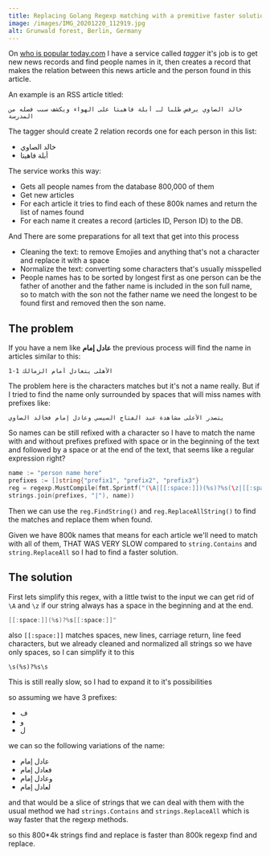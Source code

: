 ```yaml
---
title: Replacing Golang Regexp matching with a premitive faster solution
image: /images/IMG_20201220_112919.jpg
alt: Grunwald forest, Berlin, Germany
---
```


On [who is popular today.com](https://www.whoispopulartoday.com) I have a
service called *tagger* it's job is to get new news records and find people
names in it, then creates a record that makes the relation between this news
article and the person found in this article.

An example is an RSS article titled:

```
خالد الصاوي يرفض طلبا لـ أبلة فاهيتا على الهواء ويكشف سبب فصله من المدرسة
```

The tagger should create 2 relation records one for each person in this list:

- خالد الصاوي
- أبلة فاهيتا

The service works this way:

- Gets all people names from the database 800,000 of them
- Get new articles
- For each article it tries to find each of these 800k names and return the list
  of names found
- For each name it creates a record (articles ID, Person ID) to the DB.

And There are some preparations for all text that get into this process

- Cleaning the text: to remove Emojies and anything that's not a character and
  replace it with a space
- Normalize the text: converting some characters that's usually misspelled
- People names has to be sorted by longest first as one person can be the father
  of another and the father name is included in the son full name, so to match
  with the son not the father name we need the longest to be found first and
  removed then the son name.

## The problem

If you have a nem like **عادل إمام** the previous process will find the name in
articles similar to this:

```
الأهلى يتعادل أمام الزمالك 1-1
```

The problem here is the characters matches but it's not a name really. But if I
tried to find the name only surrounded by spaces that will miss names with
prefixes like:

```
يتصدر الأعلى مشاهدة عبد الفتاح السيسي وعادل إمام فخالد الصاوي
```

So names can be still refixed with a character so I have to match the name with
and without prefixes prefixed with space or in the beginning of the text and
followed by a space or at the end of the text, that seems like a regular
expression right?

```go
name := "person name here"
prefixes := []string{"prefix1", "prefix2", "prefix3"}
reg = regexp.MustCompile(fmt.Sprintf("(\A|[[:space:]])(%s)?%s(\z|[[:space:]])",
strings.join(prefixes, "|"), name))
```

Then we can use the `reg.FindString()` and `reg.ReplaceAllString()` to find the
matches and replace them when found.

Given we have 800k names that means for each article we'll need to match with
all of them, THAT WAS VERY SLOW compared to `string.Contains` and
`string.ReplaceAll` so I had to find a faster solution.

## The solution

First lets simplify this regex, with a little twist to the input we can get rid
of `\A` and `\z` if our string always has a space in the beginning and at the
end.

```go
[[:space:]](%s)?%s[[:space:]]"
```

also `[[:space:]]` matches spaces, new lines, carriage return, line feed
characters, but we already cleaned and normalized all strings so we have only
spaces, so I can simplify it to this

```
\s(%s)?%s\s
```

This is still really slow, so I had to expand it to it's possibilities

so assuming we have 3 prefixes:

- ف
- و
- ل

we can so the following variations of the name:

- عادل إمام
- فعادل إمام
- وعادل إمام
- لعادل إمام

and that would be a slice of strings that we can deal with them with the usual
method we had `strings.Contains` and `strings.ReplaceAll` which is way faster
that the regexp methods.

so this 800*4k strings find and replace is faster than 800k regexp find
and replace.
